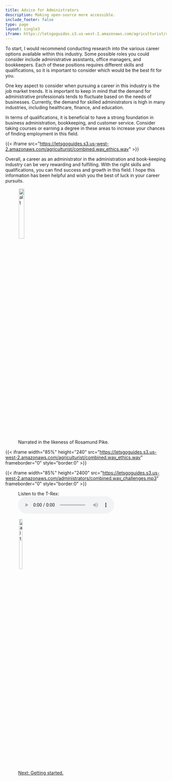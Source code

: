 ```yaml
---
title: Advice for Administrators
description: Making open-source more accessible.
include_footer: false
type: page
layout: single3
iframe: https://letsgoguides.s3.us-west-2.amazonaws.com/agriculturist/combined.wav_ethics.wav
---
```


<p>
To start, I would recommend conducting research into the various career options available within this industry. Some possible roles you could consider include administrative assistants, office managers, and bookkeepers. Each of these positions requires different skills and qualifications, so it is important to consider which would be the best fit for you.

One key aspect to consider when pursuing a career in this industry is the job market trends. It is important to keep in mind that the demand for administrative professionals tends to fluctuate based on the needs of businesses. Currently, the demand for skilled administrators is high in many industries, including healthcare, finance, and education.

In terms of qualifications, it is beneficial to have a strong foundation in business administration, bookkeeping, and customer service. Consider taking courses or earning a degree in these areas to increase your chances of finding employment in this field.

{{< iframe src="https://letsgoguides.s3.us-west-2.amazonaws.com/agriculturist/combined.wav_ethics.wav" >}}

Overall, a career as an administrator in the administration and book-keeping industry can be very rewarding and fulfilling. With the right skills and qualifications, you can find success and growth in this field. I hope this information has been helpful and wish you the best of luck in your career pursuits.
<figure>
    <img src='/uploads/rosamund.webp' style="width: 20%;height: 20%;padding: 2px; overflow: hidden;border: none; align="left"; alt='alt'; alt='Rosamund Pike holding an espresso cup';/>
    <figcaption>Narrated in the likeness of Rosamund Pike.</figcaption>
</figure>

{{< iframe width="85%" height="240" src="https://letsgoguides.s3.us-west-2.amazonaws.com/agriculturist/combined.wav_ethics.wav" frameborder="0" style="border:0" >}}

{{< iframe width="85%" height="2400" src="https://letsgoguides.s3.us-west-2.amazonaws.com/administrators/combined.wav_challenges.mp3" frameborder="0" style="border:0" >}}

<figure>
  <figcaption>Listen to the T-Rex:</figcaption>
  <audio controls src="https://letsgoguides.s3.us-west-2.amazonaws.com/agriculturist/combined.wav_ethics.wav"></audio>
</figure>

<figure>
    <a href="https://workdojos.com/administrators/start">
    <img src='/uploads/arrow.png' style="width: 15%;height: 20%;padding: 3px; overflow: hidden;border: none; align="left"; alt='alt'; alt='An orange arrow pointing right';/>
    <figcaption>Next:  Getting started.</figcaption>
    </a>
</figure>




